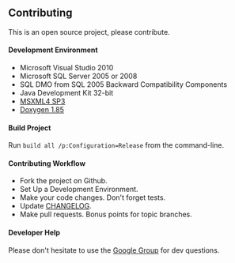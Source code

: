 Contributing
------------

This is an open source project, please contribute.

#### Development Environment

* Microsoft Visual Studio 2010
* Microsoft SQL Server 2005 or 2008
* SQL DMO from SQL 2005 Backward Compatibility Components
* Java Development Kit 32-bit
* [MSXML4 SP3](http://www.microsoft.com/en-us/download/details.aspx?id=15697)
* [Doxygen 1.85](http://ftp.stack.nl/pub/users/dimitri/doxygen-1.8.5-setup.exe)

#### Build Project

Run `build all /p:Configuration=Release` from the command-line.

#### Contributing Workflow

* Fork the project on Github.
* Set Up a Development Environment.
* Make your code changes. Don't forget tests.
* Update [CHANGELOG](CHANGELOG.md).
* Make pull requests. Bonus points for topic branches. 

#### Developer Help

Please don't hesitate to use the [Google Group](https://groups.google.com/group/msiext) for dev questions.
